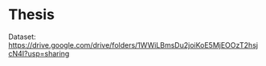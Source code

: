 # Thesis

Dataset: https://drive.google.com/drive/folders/1WWiLBmsDu2joiKoE5MjEOOzT2hsjcN4I?usp=sharing
